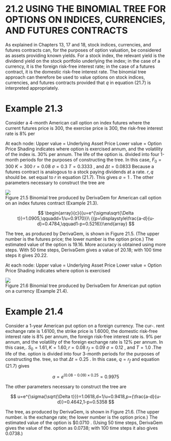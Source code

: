 # 21.2 USING THE BINOMIAL TREE FOR OPTIONS ON INDICES, CURRENCIES, AND FUTURES CONTRACTS  

As explained in Chapters 13, 17 and 18, stock indices, currencies, and futures contracts can, for the purposes of option valuation, be considered as assets providing known yields. For a stock index, the relevant yield is the dividend yield on the stock portfolio underlying the index; in the case of a currency, it is the foreign risk-free interest rate; in the case of a futures contract, it is the domestic risk-free interest rate. The binomial tree approach can therefore be used to value options on stock indices, currencies, and futures contracts provided that $q$ in equation (21.7) is interpreted appropriately.  

# Example 21.3  

Consider a 4-month American call option on index futures where the current futures price is 300, the exercise price is 300, the risk-free interest rate is $8\%$ per  

At each node: Upper value $=$ Underlying Asset Price Lower value $=$ Option Price Shading indicates where option is exercised annum, and the volatility of the index is. $30\%$ per annum. The life of the option is. divided into four 1-month periods for the purposes of constructing the tree. In this case, $F_{0}=300$ $K=300$ $r=0.08$ $\sigma=0.3$ $T=0.3333$ , and $\Delta t=0.0833$ Because a futures contract is analogous to a stock paying dividends at a rate. $r,q$ should be. set equal to $r$ in equation (21.7). This gives $a=1$ . The other parameters necessary to construct the tree are  

![](62ad6682765304a79b1751774762966efab46a4778f53caaf1284a46dd1d38de.jpg)  
Figure 21.5  Binomial tree produced by DerivaGem for American call option on an index futures contract (Example 21.3).  

$$
\begin{array}{c}{{u=e^{\sigma\sqrt{\Delta t}}=1.0905,\qquadd=1/u=0.9170}}\ {{p=\displaystyle\frac{a-d}{u-d}=0.4784,\qquad1-p=0.5216}}\end{array}
$$  

The tree, as produced by DerivaGem, is shown in Figure 21.5. (The upper number is the futures price; the lower number is the option price.) The estimated value of the option is 19.16. More accuracy is obtained using more steps. With 50 time steps, DerivaGem gives a value of 20.18; with 100 time steps it gives 20.22.  

At each node: Upper value $=$ Underlying Asset Price Lower value $=$ Option Price Shading indicates where option is exercised  

![](34f1472853f5971e40a8453dac1e2fc0c5eb41b089e217bdf552d365a8f80a51.jpg)  
Figure 21.6 Binomial tree produced by DerivaGem for American put option on a currency (Example 21.4).  

# Example 21.4  

Consider a 1-year American put option on a foreign currency. The cur-. rent exchange rate is 1.6100, the strike price is 1.6000, the domestic risk-free interest rate is $8\%$ per annum, the foreign risk-free interest rate is. $9\%$ per annum, and the volatility of the foreign exchange rate is $12\%$ per annum. In this case,. $S_{0}=1.61,K=1.60,r=0.08$ $r_{f}=0.09$ $\sigma=0.12$ , and $T=1.0$ .The life of the. option is divided into four 3-month periods for the purposes of constructing the. tree, so that $\Delta t=0.25$ . In this case, $q=r_{f}$ and equation (21.7) gives  

$$
a=e^{(0.08-0.09)\times0.25}=0.9975
$$  

The other parameters necessary to construct the tree are  

$$
u=e^{\sigma{\sqrt{\Delta t}}}=1.0618,d=1/u=0.9418,p={\frac{a-d}{u-d}}=0.4642,1-p=0.5358
$$  

The tree, as produced by DerivaGem, is shown in Figure 21.6. (The upper number. is the exchange rate; the lower number is the option price.) The estimated value of the option is $\$0.0710$ . (Using 50 time steps, DerivaGem gives the value of the. option as 0.0738; with 100 time steps it also gives 0.0738.)  
